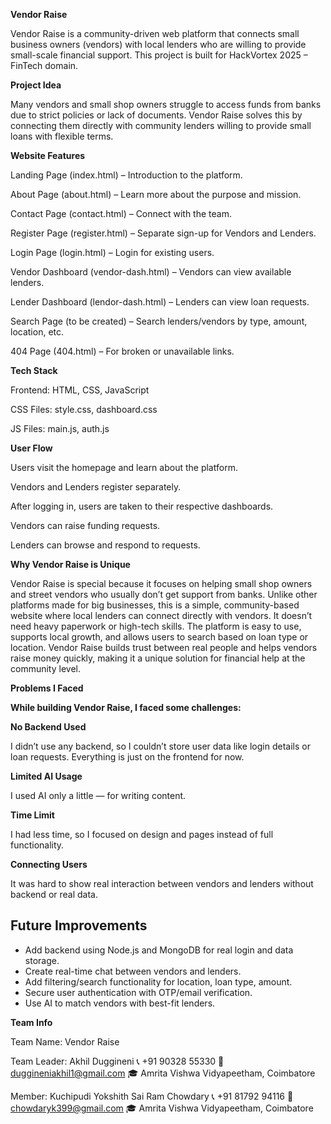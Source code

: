 **Vendor Raise**

Vendor Raise is a community-driven web platform that connects small business owners (vendors) with local lenders who are willing to provide small-scale financial support. This project is built for HackVortex 2025 – FinTech domain.

**Project Idea**

Many vendors and small shop owners struggle to access funds from banks due to strict policies or lack of documents. Vendor Raise solves this by connecting them directly with community lenders willing to provide small loans with flexible terms.

**Website Features**
 
Landing Page (index.html) – Introduction to the platform.

About Page (about.html) – Learn more about the purpose and mission.

Contact Page (contact.html) – Connect with the team.

Register Page (register.html) – Separate sign-up for Vendors and Lenders.

Login Page (login.html) – Login for existing users.

Vendor Dashboard (vendor-dash.html) – Vendors can view available lenders.

Lender Dashboard (lendor-dash.html) – Lenders can view loan requests.

Search Page (to be created) – Search lenders/vendors by type, amount, location, etc.

404 Page (404.html) – For broken or unavailable links.

**Tech Stack**

Frontend: HTML, CSS, JavaScript

CSS Files: style.css, dashboard.css

JS Files: main.js, auth.js

**User Flow**

Users visit the homepage and learn about the platform.

Vendors and Lenders register separately.

After logging in, users are taken to their respective dashboards.

Vendors can raise funding requests.

Lenders can browse and respond to requests.


**Why Vendor Raise is Unique**

Vendor Raise is special because it focuses on helping small shop owners and street vendors who usually don’t get support from banks. Unlike other platforms made for big businesses, this is a simple, community-based website where local lenders can connect directly with vendors. It doesn’t need heavy paperwork or high-tech skills. The platform is easy to use, supports local growth, and allows users to search based on loan type or location. Vendor Raise builds trust between real people and helps vendors raise money quickly, making it a unique solution for financial help at the community level.

**Problems I Faced**

   **While building Vendor Raise, I faced some challenges:**

   **No Backend Used**
   
I didn’t use any backend, so I couldn’t store user data like login details or loan requests. Everything is just on the frontend for now.

   **Limited AI Usage**
   
I used AI only a little — for writing content.

   **Time Limit**
   
I had less time, so I focused on design and pages instead of full functionality.

   **Connecting Users**
   
It was hard to show real interaction between vendors and lenders without backend or real data.


## Future Improvements

- Add backend using Node.js and MongoDB for real login and data storage.
- Create real-time chat between vendors and lenders.
- Add filtering/search functionality for location, loan type, amount.
- Secure user authentication with OTP/email verification.
- Use AI to match vendors with best-fit lenders.



**Team Info**

Team Name: Vendor Raise

Team Leader: Akhil Duggineni
📞 +91 90328 55330
📧 duggineniakhil1@gmail.com
🎓 Amrita Vishwa Vidyapeetham, Coimbatore

Member: Kuchipudi Yokshith Sai Ram Chowdary
📞 +91 81792 94116
📧 chowdaryk399@gmail.com
🎓 Amrita Vishwa Vidyapeetham, Coimbatore
